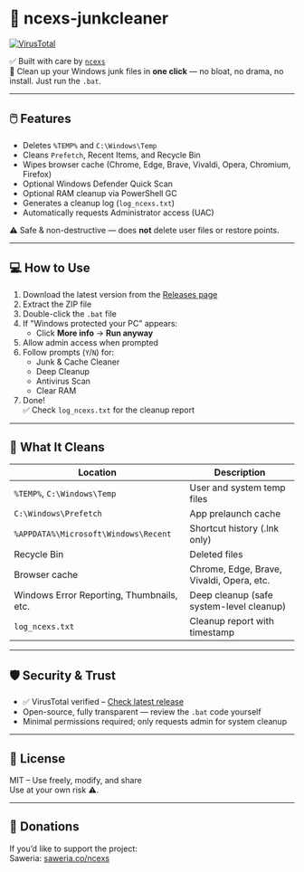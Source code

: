 # 🧹 ncexs-junkcleaner

[![VirusTotal](https://img.shields.io/badge/VirusTotal-Clean-brightgreen?logo=virustotal)](https://www.virustotal.com/gui/file/e07b45f2c49c591623db37facad4b413c053c9c60c1c7c4507882e73cef4fea1/detection)

✅ Built with care by [`ncexs`](https://github.com/ncexs)  
🧼 Clean up your Windows junk files in **one click** — no bloat, no drama, no install. Just run the `.bat`.

---

## 🖱️ Features

- Deletes `%TEMP%` and `C:\Windows\Temp`  
- Cleans `Prefetch`, Recent Items, and Recycle Bin  
- Wipes browser cache (Chrome, Edge, Brave, Vivaldi, Opera, Chromium, Firefox)  
- Optional Windows Defender Quick Scan  
- Optional RAM cleanup via PowerShell GC  
- Generates a cleanup log (`log_ncexs.txt`)  
- Automatically requests Administrator access (UAC)  

⚠️ Safe & non-destructive — does **not** delete user files or restore points.

---

## 💻 How to Use

1. Download the latest version from the [Releases page](https://github.com/ncexs/ncexs-junkcleaner/releases)  
2. Extract the ZIP file  
3. Double-click the `.bat` file  
4. If "Windows protected your PC" appears:
   - Click **More info** → **Run anyway**  
5. Allow admin access when prompted  
6. Follow prompts (`Y`/`N`) for:
   - Junk & Cache Cleaner  
   - Deep Cleanup  
   - Antivirus Scan  
   - Clear RAM  
7. Done!  
✅ Check `log_ncexs.txt` for the cleanup report  

---

## 🔐 What It Cleans

| Location                                    | Description                                 |
|---------------------------------------------|---------------------------------------------|
| `%TEMP%`, `C:\Windows\Temp`                 | User and system temp files                  |
| `C:\Windows\Prefetch`                       | App prelaunch cache                         |
| `%APPDATA%\Microsoft\Windows\Recent`        | Shortcut history (.lnk only)                |
| Recycle Bin                                 | Deleted files                               |
| Browser cache                               | Chrome, Edge, Brave, Vivaldi, Opera, etc.  |
| Windows Error Reporting, Thumbnails, etc.   | Deep cleanup (safe system-level cleanup)   |
| `log_ncexs.txt`                             | Cleanup report with timestamp               |

---

## 🛡️ Security & Trust

- ✅ VirusTotal verified – [Check latest release](https://www.virustotal.com/gui/file/e07b45f2c49c591623db37facad4b413c053c9c60c1c7c4507882e73cef4fea1/detection)  
- Open-source, fully transparent — review the `.bat` code yourself  
- Minimal permissions required; only requests admin for system cleanup  

---

## 📜 License

MIT – Use freely, modify, and share  
Use at your own risk ⚠️.

---

## 💖 Donations

If you’d like to support the project:  
Saweria: [saweria.co/ncexs](https://saweria.co/ncexs)

